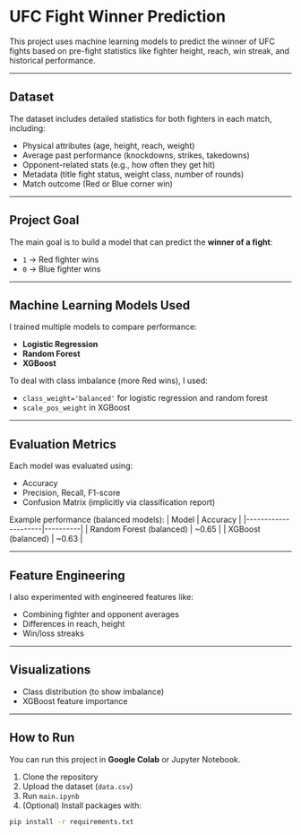 # UFC Fight Winner Prediction

This project uses machine learning models to predict the winner of UFC fights based on pre-fight statistics like fighter height, reach, win streak, and historical performance.

---

## Dataset

The dataset includes detailed statistics for both fighters in each match, including:

- Physical attributes (age, height, reach, weight)
- Average past performance (knockdowns, strikes, takedowns)
- Opponent-related stats (e.g., how often they get hit)
- Metadata (title fight status, weight class, number of rounds)
- Match outcome (Red or Blue corner win)

---

## Project Goal

The main goal is to build a model that can predict the **winner of a fight**:
- `1` → Red fighter wins
- `0` → Blue fighter wins

---

## Machine Learning Models Used

I trained multiple models to compare performance:

- **Logistic Regression**
- **Random Forest**
- **XGBoost**

To deal with class imbalance (more Red wins), I used:
- `class_weight='balanced'` for logistic regression and random forest
- `scale_pos_weight` in XGBoost

---

## Evaluation Metrics

Each model was evaluated using:
- Accuracy
- Precision, Recall, F1-score
- Confusion Matrix (implicitly via classification report)

Example performance (balanced models):
| Model               | Accuracy |
|---------------------|----------|
| Random Forest (balanced) | ~0.65 |
| XGBoost (balanced)       | ~0.63 |

---

## Feature Engineering

I also experimented with engineered features like:
- Combining fighter and opponent averages
- Differences in reach, height
- Win/loss streaks

---

## Visualizations

- Class distribution (to show imbalance)
- XGBoost feature importance

---

## How to Run

You can run this project in **Google Colab** or Jupyter Notebook.

1. Clone the repository
2. Upload the dataset (`data.csv`)
3. Run `main.ipynb`
4. (Optional) Install packages with:

```bash
pip install -r requirements.txt

